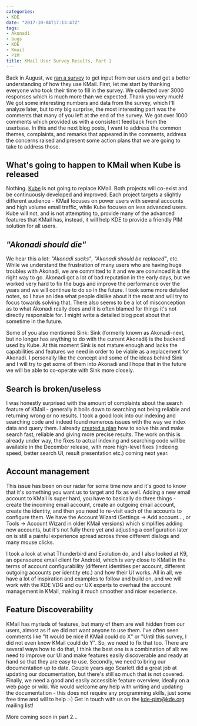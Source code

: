 ```yaml
---
categories:
- KDE
date: "2017-10-04T17:13:47Z"
tags:
- Akonadi
- bugs
- KDE
- Kmail
- PIM
title: KMail User Survey Results, Part 1
---
```


Back in August, we [ran a survey](https://dot.kde.org/2017/08/01/kmail-user-survey) to get input from our users and get a better understanding of how they use KMail. First, let me start by thanking everyone who took their time to fill in the survey. We collected over 3000 responses which is much more than we expected. Thank you very much! We got some interesting numbers and data from the survey, which I'll analyze later, but to my big surprise, the most interesting part was the comments that many of you left at the end of the survey. We got over 1000 comments which provided us with a consistent feedback from the userbase. In this and the next blog posts, I want to address the common themes, complaints, and remarks that appeared in the comments, address the concerns raised and present some action plans that we are going to take to address those.

## What's going to happen to KMail when Kube is released

Nothing. [Kube](https://kube.kde.org/) is not going to replace KMail. Both projects will co-exist and be continuously developed and improved. Each project targets a slightly different audience - KMail focuses on power users with several accounts and high volume email traffic, while Kube focuses on less advanced users. Kube will not, and is not attempting to, provide many of the advanced features that KMail has, instead, it will help KDE to provide a friendly PIM solution for all users.

## *"Akonadi should die"*

We hear this a lot: *"Akonadi sucks"*, *"Akonadi should be replaced"*, etc. While we understand the frustration of many users who are having huge troubles with Akonadi, we are committed to it and we are convinced it *is* the right way to go. Akonadi got a lot of bad reputation in the early days, but we worked very hard to fix the bugs and improve the performance over the years and we will continue to do so in the future. I took some more detailed notes, so I have an idea what people dislike about it the most and will try to focus towards solving that. There also seems to be a lot of misconception as to what Akonadi really does and it is often blamed for things it's not directly responsible for. I might write a detailed blog post about that sometime in the future.

Some of you also mentioned Sink: Sink (formerly known as Akonadi-next, but no longer has anything to do with the current Akonadi) is the backend used by Kube. At this moment Sink is not mature enough and lacks the capabilities and features we need in order to be viable as a replacement for Akonadi. I personally like the concept and some of the ideas behind Sink and I will try to get some of them into Akonadi and I hope that in the future we will be able to co-operate with Sink more closely.

## Search is broken/useless

I was honestly surprised with the amount of complaints about the search feature of KMail - generally it boils down to searching not being reliable and returning wrong or no results. I took a good look into our indexing and searching code and indeed found numerous issues with the way we index data and query them. I already [created a plan](https://phabricator.kde.org/T7014) how to solve this and make search fast, reliable and giving more precise results. The work on this is already under way, the fixes to actual indexing and searching code will be available in the December release, with more high-level fixes (indexing speed, better search UI, result presentation etc.) coming next year.

## Account management

This issue has been on our radar for some time now and it's good to know that it's something you want us to target and fix as well. Adding a new email account to KMail is super hard, you have to basically do three things - create the incoming email account, create an outgoing email account, create the identity, and then you need to re-visit each of the accounts to configure them. We have the Account Wizard (Settings -> Add account..., or Tools -> Account Wizard in older KMail versions) which simplifies adding new accounts, but it's not fully there yet and adjusting a configuration later on is still a painful experience spread across three different dialogs and many mouse clicks.

I took a look at what Thunderbird and Evolution do, and I also looked at K9, an opensource email client for Android, which is very close to KMail in the terms of account configurability (different identities per account, different outgoing accounts per identity etc.) and how their UI works. All in all, we have a lot of inspiration and examples to follow and build on, and we will work with the KDE VDG and our UX experts to overhaul the account management in KMail, making it much smoother and nicer experience.

## Feature Discoverability

KMail has myriads of features, but many of them are well hidden from our users, almost as if we did not want anyone to use them. I've often seen comments like "It would be nice if KMail could do X" or "Until this survey, I did not even know KMail could do Y". So, we need to fix that too. There are several ways how to do that, I think the best one is a combination of all: we need to improve our UI and make features easily discoverable and ready at hand so that they are easy to use. Secondly, we need to bring our documentation up to date. Couple years ago Scarlett did a great job at updating our documentation, but there's still so much that is not covered. Finally, we need a good and easily accessible feature overview, ideally on a web page or wiki. We would welcome any help with writing and updating the documentation - this does not require any programming skills, just some free time and will to help :-) Get in touch with us on the kde-pim@kde.org mailing list!

More coming soon in part 2...

